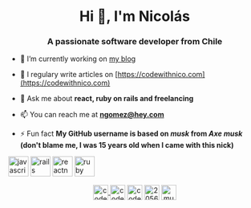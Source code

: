<h1 align="center">Hi 👋, I'm Nicolás</h1>
<h3 align="center">A passionate software developer from Chile</h3>

- 🔭 I’m currently working on [my blog](https://codewithnico.com)

- 📝 I regulary write articles on [https://codewithnico.com](https://codewithnico.com)

- 💬 Ask me about **react, ruby on rails and freelancing**

- 📫 You can reach me at **ngomez@hey.com**

- ⚡ Fun fact **My GitHub username is based on _musk_ from _Axe musk_ (don't blame me, I was 15 years old when I came with this nick)**

<p align="left">
  <img src="https://devicons.github.io/devicon/devicon.git/icons/javascript/javascript-original.svg" alt="javascript" width="40" height="40"/>
  <img src="https://devicons.github.io/devicon/devicon.git/icons/rails/rails-original-wordmark.svg" alt="rails" width="40" height="40"/>
  <img src="https://reactnative.dev/img/header_logo.svg" alt="reactnative" width="40" height="40"/>
  <img src="https://devicons.github.io/devicon/devicon.git/icons/ruby/ruby-original-wordmark.svg" alt="ruby" width="40" height="40"/>
</p>
<p align="center">
   <a href="https://dev.to/codewithnico" target="blank">
   <img align="center" src="https://cdn.jsdelivr.net/npm/simple-icons@3.0.1/icons/dev-dot-to.svg" alt="codewithnico" height="30" width="30" />
   </a>
   <a href="https://twitter.com/codewithnico" target="blank"><img align="center" src="https://cdn.jsdelivr.net/npm/simple-icons@3.0.1/icons/twitter.svg" alt="codewithnico" height="30" width="30" /></a>
   <a href="https://linkedin.com/in/codewithnico" target="blank"><img align="center" src="https://cdn.jsdelivr.net/npm/simple-icons@3.0.1/icons/linkedin.svg" alt="codewithnico" height="30" width="30" /></a>
   <a href="https://stackoverflow.com/users/2056593" target="blank"><img align="center" src="https://cdn.jsdelivr.net/npm/simple-icons@3.0.1/icons/stackoverflow.svg" alt="2056593" height="30" width="30" /></a>
   <a href="https://codesandbox.com/muzk" target="blank"><img align="center" src="https://cdn.jsdelivr.net/npm/simple-icons@3.0.1/icons/codesandbox.svg" alt="muzk" height="30" width="30" /></a>
</p>
